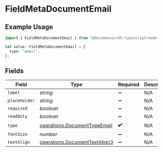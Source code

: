 # FieldMetaDocumentEmail

## Example Usage

```typescript
import { FieldMetaDocumentEmail } from "@documenso/sdk-typescript/models/operations";

let value: FieldMetaDocumentEmail = {
  type: "email",
};
```

## Fields

| Field                                                                          | Type                                                                           | Required                                                                       | Description                                                                    |
| ------------------------------------------------------------------------------ | ------------------------------------------------------------------------------ | ------------------------------------------------------------------------------ | ------------------------------------------------------------------------------ |
| `label`                                                                        | *string*                                                                       | :heavy_minus_sign:                                                             | N/A                                                                            |
| `placeholder`                                                                  | *string*                                                                       | :heavy_minus_sign:                                                             | N/A                                                                            |
| `required`                                                                     | *boolean*                                                                      | :heavy_minus_sign:                                                             | N/A                                                                            |
| `readOnly`                                                                     | *boolean*                                                                      | :heavy_minus_sign:                                                             | N/A                                                                            |
| `type`                                                                         | [operations.DocumentTypeEmail](../../models/operations/documenttypeemail.md)   | :heavy_check_mark:                                                             | N/A                                                                            |
| `fontSize`                                                                     | *number*                                                                       | :heavy_minus_sign:                                                             | N/A                                                                            |
| `textAlign`                                                                    | [operations.DocumentTextAlign3](../../models/operations/documenttextalign3.md) | :heavy_minus_sign:                                                             | N/A                                                                            |